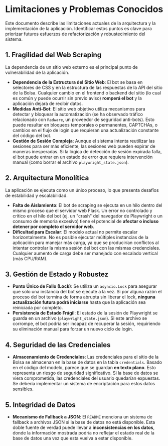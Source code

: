 
# Limitaciones y Problemas Conocidos

Este documento describe las limitaciones actuales de la arquitectura y la implementación de la aplicación. Identificar estos puntos es clave para priorizar futuros esfuerzos de refactorización y robustecimiento del sistema.

## 1. Fragilidad del Web Scraping

La dependencia de un sitio web externo es el principal punto de vulnerabilidad de la aplicación.

- **Dependencia de la Estructura del Sitio Web**: El bot se basa en selectores de CSS y en la estructura de las respuestas de la API del sitio de la Bolsa. Cualquier cambio en el frontend o backend del sitio (lo cual es común y puede ocurrir sin previo aviso) **romperá el bot** y la aplicación dejará de recibir datos.
- **Medidas Anti-Bot**: El sitio web objetivo utiliza mecanismos para detectar y bloquear la automatización (se ha observado tráfico relacionado con `Radware`, un proveedor de seguridad anti-bots). Esto puede resultar en bloqueos temporales o permanentes, CAPTCHAs, o cambios en el flujo de login que requieran una actualización constante del código del bot.
- **Gestión de Sesión Compleja**: Aunque el sistema intenta reutilizar las sesiones para ser más eficiente, las sesiones web pueden expirar de maneras inesperadas. Si la lógica de detección de sesión expirada falla, el bot puede entrar en un estado de error que requiera intervención manual (como borrar el archivo `playwright_state.json`).

## 2. Arquitectura Monolítica

La aplicación se ejecuta como un único proceso, lo que presenta desafíos de estabilidad y escalabilidad.

- **Falta de Aislamiento**: El bot de scraping se ejecuta en un hilo dentro del mismo proceso que el servidor web Flask. Un error no controlado y crítico en el hilo del bot (ej. un "crash" del navegador de Playwright o un consumo de memoria excesivo) tiene el potencial de **afectar o incluso detener por completo el servidor web**.
- **Dificultad para Escalar**: El modelo actual no permite escalar horizontalmente. No es posible ejecutar múltiples instancias de la aplicación para manejar más carga, ya que se producirían conflictos al intentar controlar la misma sesión del bot con las mismas credenciales. Cualquier aumento de carga debe ser manejado con escalado vertical (más CPU/RAM).

## 3. Gestión de Estado y Robustez

- **Punto Único de Fallo (Lock)**: Se utiliza un `asyncio.Lock` para asegurar que solo una instancia del bot se ejecute a la vez. Si por alguna razón el proceso del bot termina de forma abrupta sin liberar el lock, **ninguna actualización futura podrá iniciarse** hasta que la aplicación sea reiniciada por completo.
- **Persistencia de Estado Frágil**: El estado de la sesión de Playwright se guarda en un archivo (`playwright_state.json`). Si este archivo se corrompe, el bot podría ser incapaz de recuperar la sesión, requiriendo su eliminación manual para forzar un nuevo ciclo de login.

## 4. Seguridad de las Credenciales

- **Almacenamiento de Credenciales**: Las credenciales para el sitio de la Bolsa se almacenan en la base de datos en la tabla `credentials`. Basado en el código del modelo, parece que se guardan **en texto plano**. Esto representa un riesgo de seguridad significativo. Si la base de datos se viera comprometida, las credenciales del usuario quedarían expuestas. Se debería implementar un sistema de encriptación para estos datos sensibles.

## 5. Integridad de Datos

- **Mecanismo de Fallback a JSON**: El `README` menciona un sistema de fallback a archivos JSON si la base de datos no está disponible. Esta doble fuente de verdad puede llevar a **inconsistencias en los datos**, donde la información mostrada podría no reflejar el estado real de la base de datos una vez que esta vuelva a estar disponible. 